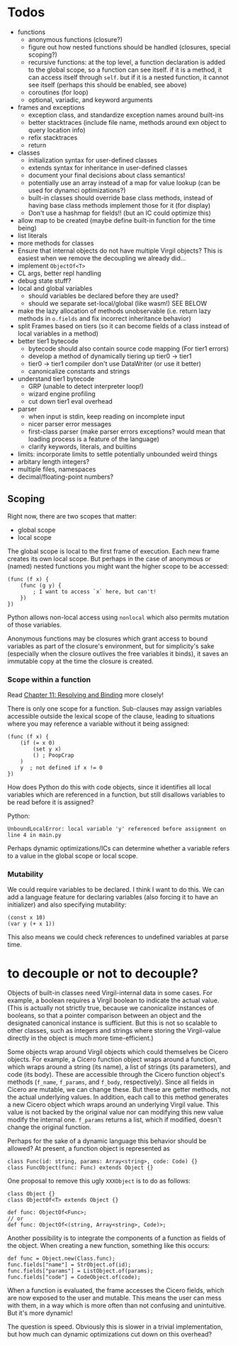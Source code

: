 # Todos

* functions  
  - anonymous functions (closure?)
  - figure out how nested functions should be handled (closures, special
    scoping?)
  - recursive functions: at the top level, a function declaration is added to
    the global scope, so a function can see itself. if it is a method, it can
    access itself through `self`. but if it is a nested function, it cannot
    see itself (perhaps this should be enabled, see above)
  - coroutines (for loop)
  - optional, variadic, and keyword arguments
* frames and exceptions
  - exception class, and standardize exception names around built-ins
  - better stacktraces (include file name, methods around exn object to query
    location info)
  - refix stacktraces
  - return
* classes
  - initialization syntax for user-defined classes
  - extends syntax for inheritance in user-defined classes
  - document your final decisions about class semantics!
  - potentially use an array instead of a map for value lookup (can be used for
    dynamci optimizations?)
  - built-in classes should override base class methods, instead of having base
    class methods implement those for it (for display)
  - Don't use a hashmap for fields!! (but an IC could optimize this)
* allow map to be created (maybe define built-in function for the time being)
* list literals
* more methods for classes
* Ensure that internal objects do not have multiple Virgil objects? This is
  easiest when we remove the decoupling we already did...
* implement `ObjectOf<T>`
* CL args, better repl handling
* debug state stuff?
* local and global variables
  - should variables be declared before they are used?
  - should we separate set-local/global (like wasm!) SEE BELOW
* make the lazy allocation of methods unobservable (i.e. return lazy methods
  in `o.fields` and fix incorrect inheritance behavior)
* split Frames based on tiers (so it can become fields of a class instead of
  local variables in a method)
* better tier1 bytecode
  - bytecode should also contain source code mapping (For tier1 errors)
  - develop a method of dynamically tiering up tier0 -> tier1
  - tier0 -> tier1 compiler don't use DataWriter (or use it better)
  - canonicalize constants and strings
* understand tier1 bytecode
  - GRP (unable to detect interpreter loop!)
  - wizard engine profiling
  - cut down tier1 eval overhead
* parser
  - when input is stdin, keep reading on incomplete input
  - nicer parser error messages
  - first-class parser (make parser errors exceptions? would mean that loading
    process is a feature of the language)
  - clarify keywords, literals, and builtins
* limits: incorporate limits to settle potentially unbounded weird things
* arbitary length integers?
* multiple files, namespaces
* decimal/floating-point numbers?

## Scoping
Right now, there are two scopes that matter:

* global scope
* local scope

The global scope is local to the first frame of execution. Each new frame
creates its own local scope. But perhaps in the case of anonymous or (named)
nested functions you might want the higher scope to be accessed:

```
(func (f x) {
    (func (g y) {
        ; I want to access `x` here, but can't!
    })
})
```

Python allows non-local access using `nonlocal` which also permits mutation of
those variables. 

Anonymous functions may be closures which grant access to bound variables as
part of the closure's environment, but for simplicity's sake (especially when
the closure outlives the free variables it binds), it saves an immutable copy
at the time the closure is created.

### Scope within a function

Read [Chapter 11: Resolving and Binding](https://craftinginterpreters.com/resolving-and-binding.html)
more closely!

There is only one scope for a function. Sub-clauses may assign variables
accessible outside the lexical scope of the clause, leading to situations where
you may reference a variable without it being assigned:

```
(func (f x) {
    (if (= x 0)
        (set y x)
        () ; PoopCrap
    )
    y  ; not defined if x != 0
})
```

How does Python do this with code objects, since it identifies all local
variables which are referenced in a function, but still disallows variables
to be read before it is assigned?

Python:
```
UnboundLocalError: local variable 'y' referenced before assignment on line 4 in main.py
```

Perhaps dynamic optimizations/ICs can determine whether a variable refers to a
value in the global scope or local scope.

### Mutability

We could require variables to be declared. I think I want to do this. We can
add a language feature for declaring variables (also forcing it to have an
initializer) and also specifying mutability:

```
(const x 10)
(var y (+ x 1))
```

This also means we could check references to undefined variables at parse time.

# to decouple or not to decouple?

Objects of built-in classes need Virgil-internal data in some cases. For
example, a boolean requires a Virgil boolean to indicate the actual value.
(This is actually not strictly true, because we canonicalize instances of
booleans, so that a pointer comparison between an object and the designated
canonical instance is sufficient. But this is not so scalable to other classes,
such as integers and strings where storing the Virgil-value directly in the
object is much more time-efficient.)

Some objects wrap around Virgil objects which could themselves be Cicero
objects. For example, a Cicero function object wraps around a function, which
wraps around a string (its name), a list of strings (its parameters), and code
(its body). These are accessible through the Cicero function object's methods
(`f_name`, `f_params`, and `f_body`, respectively). Since all fields in Cicero
are mutable, we can change these. But these are getter methods, not the actual
underlying values. In addition, each call to this method generates a new
Cicero object which wraps around an underlying Virgil value. This value is not
backed by the original value nor can modifying this new value modify the
internal one. `f_params` returns a list, which if modified, doesn't change the
original function.

Perhaps for the sake of a dynamic language this behavior should be allowed? At
present, a function object is represented as

```
class Func(id: string, params: Array<string>, code: Code) {}
class FuncObject(func: Func) extends Object {}
```

One proposal to remove this ugly `XXXObject` is to do as follows:

```
class Object {}
class ObjectOf<T> extends Object {}

def func: ObjectOf<Func>;
// or
def func: ObjectOf<(string, Array<string>, Code)>;
```

Another possibility is to integrate the components of a function as fields of
the object. When creating a new function, something like this occurs:

```
def func = Object.new(Class.func);
func.fields["name"] = StrObject.of(id);
func.fields["params"] = ListObject.of(params);
func.fields["code"] = CodeObject.of(code);
```

When a function is evaluated, the frame accesses the Cicero fields, which are 
now exposed to the user and mutable. This means the user can mess with them, in
a way which is more often than not confusing and unintuitive. But it's more
dynamic!

The question is speed. Obviously this is slower in a trivial implementation,
but how much can dynamic optimizations cut down on this overhead?



